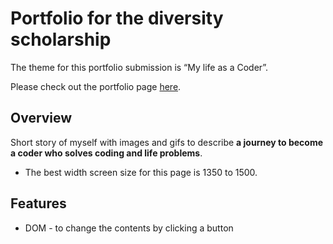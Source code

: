 # Portfolio for the diversity scholarship

The theme for this portfolio submission is “My life as a Coder”.

Please check out the portfolio page <a href="https://aanmeba.github.io/portfolio-scholarship/" target="_blank">here</a>.

## Overview

Short story of myself with images and gifs to describe **a journey to become a coder who solves coding and life problems**.

- The best width screen size for this page is 1350 to 1500.

## Features

- DOM - to change the contents by clicking a button
